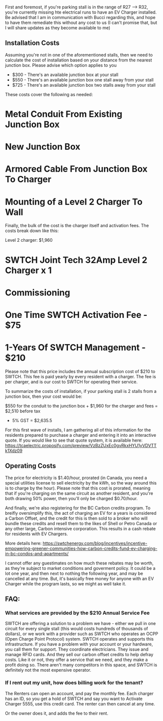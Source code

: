 First and foremost, if you're parking stall is in the range of R27 --> R32, you're currently missing hte electrical runs to have an EV Charger installed.  Be advised that I am in communication with Bucci regarding this, and hope to have them remediate this without any cost to us (I can't promise that, but I will share updates as they become available to me)

## Installation Costs

Assuming you're not in one of the aforementioned stalls, then we need to calculate the cost of installation based on your distance from the nearest junction box.  Please advise which option applies to you

* $300 - There's an available junction box at your stall
* $550 - There's an available junction box one stall away from your stall
* $725 - There's an available junction box two stalls away from your stall

These costs cover the following as needed:
# Metal Conduit From Existing Junction Box
# New Junction Box
# Armored Cable From Junction Box To Charger
# Mounting of a Level 2 Charger To Wall


Finally, the bulk of the cost is the charger itself and activation fees.  The costs break down like this:

Level 2 charger: $1,960

# SWTCH Joint Tech 32Amp Level 2 Charger x 1
# Commissioning
# One Time SWTCH Activation Fee - $75
# 1-Years Of SWTCH Management - $210

Please note that this price includes the annual subscription cost of $210 to SWTCH.  This fee is paid yearly by every resident with a charger.  The fee is per charger, and is our cost to SWTCH for operating their service.

To summarize the costs of installation, if your parking stall is 2 stalls from a junction box, then your cost would be:

$550 for the conduit to the junction box
+ 
$1,960 for the charger and fees
= $2,510 before tax
+ 5% GST
= $2,635.5

For this first wave of installs, I am gathering all of this information for the residents prepared to purchase a charger and entering it into an interactive quote.  If you would like to see that quote system, it is available here: https://tcaelectric.proposify.com/preview/VzBzZUxEc0gvRkxHYU1yVDVTTk1Xdz09


## Operating Costs

The price for electricity is $1.40/hour, prorated (in Canada, you need a special utilities license to sell electricity by the kWh, so the way around this is to charge by the hour).  Please note that this cost is prorated, meaning that if you're charging on the same circuit as another resident, and you're both drawing 50% power, then you'll only be charged $0.70/hour.


And finally, we're also registering for the BC Carbon credits program.  To breifly oversimplify this, the act of charging an EV for a years is considered a Carbon Offset, and the credit for this is then sold to a broker who will bundle these credits and resell them to the likes of Shell or Petro Canada or any other large, Carbon intensive corporation.  This results in a cash rebate for residents with EV Chargers.

More details here: https://swtchenergy.com/blog/incentives/incentive-empowering-greener-communities-how-carbon-credits-fund-ev-charging-in-bc-condos-and-apartments/

I cannot offer any guestimates on how much these rebates may be worth, as they're subject to market conditions and goverment policy.  It could be a lot one year, and then next to nothing the following year, and may be cancelled at any time.  But, it's basically free money for anyone with an EV Charger while the program lasts, so we might as well take it.


## FAQ:

### What services are provided by the $210 Annual Service Fee

SWTCH are offering a solution to a problem we have - either we pull in one circuit for every single stall (this would costs hundreds of thousands of dollars), or we work with a provider such as SWTCH who operates an OCPP (Open Charge Point Protocol) system.  SWTCH operates and supports this infrastructure.  If you have a problem with your account or your hardware, you call them for support.  They coordinate electricians.  They issue and manage RFID cards.  And they sell our carbon offset credits to help defray costs.  Like it or not, they offer a service that we need, and they make a profit doing so.  There aren't many competitors in this space, and SWTCH is definitely not the most expensive operator.

### If I rent out my unit, how does billing work for the tenant?

The Renters can open an account, and pay the monthly fee.  Each charger has an ID, so you get a hold of SWTCH and say you want to Activate Charger 5555, use this credit card.  The renter can then cancel at any time.

Or the owner does it, and adds the fee to their rent.
